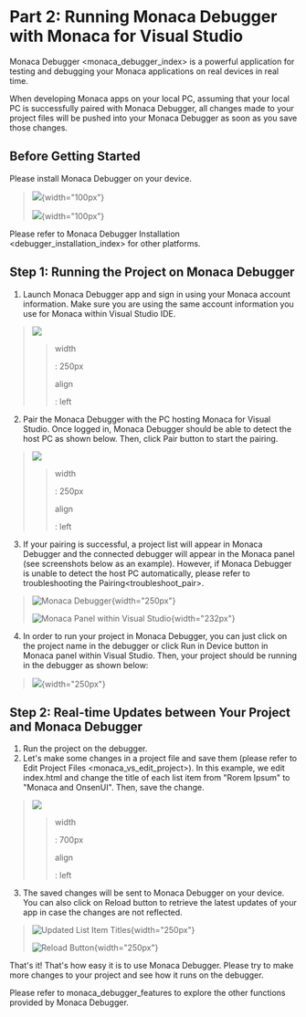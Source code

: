 Part 2: Running Monaca Debugger with Monaca for Visual Studio
=============================================================

Monaca Debugger &lt;monaca\_debugger\_index&gt; is a powerful
application for testing and debugging your Monaca applications on real
devices in real time.

When developing Monaca apps on your local PC, assuming that your local
PC is successfully paired with Monaca Debugger, all changes made to your
project files will be pushed into your Monaca Debugger as soon as you
save those changes.

Before Getting Started
----------------------

Please install Monaca Debugger on your device.

> ![](images/testing_debugging/App_Store.jpg){width="100px"}
>
> ![](images/testing_debugging/Google_play.png){width="100px"}

<div class="admonition note">

Please refer to
Monaca Debugger Installation &lt;debugger\_installation\_index&gt; for
other platforms.

</div>

Step 1: Running the Project on Monaca Debugger
----------------------------------------------

1.  Launch Monaca Debugger app and sign in using your Monaca account
    information. Make sure you are using the same account information
    you use for Monaca within Visual Studio IDE.

> ![](images/testing_debugging/1.png)
>
> > width
> >
> > :   250px
> >
> > align
> >
> > :   left
> >
2.  Pair the Monaca Debugger with the PC hosting Monaca for Visual
    Studio. Once logged in, Monaca Debugger should be able to detect the
    host PC as shown below. Then, click Pair button to start the
    pairing.

> ![](images/testing_debugging/2.png)
>
> > width
> >
> > :   250px
> >
> > align
> >
> > :   left
> >
3.  If your pairing is successful, a project list will appear in Monaca
    Debugger and the connected debugger will appear in the Monaca panel
    (see screenshots below as an example). However, if Monaca Debugger
    is unable to detect the host PC automatically, please refer to
    troubleshooting the Pairing&lt;troubleshoot\_pair&gt;.

> ![Monaca Debugger](images/testing_debugging/3.png){width="250px"}
>
> ![Monaca Panel within Visual
> Studio](images/testing_debugging/4.png){width="232px"}

4.  In order to run your project in Monaca Debugger, you can just click
    on the project name in the debugger or click Run in Device button in
    Monaca panel within Visual Studio. Then, your project should be
    running in the debugger as shown below:

> ![](images/testing_debugging/5.png){width="250px"}

Step 2: Real-time Updates between Your Project and Monaca Debugger
------------------------------------------------------------------

1.  Run the project on the debugger.
2.  Let's make some changes in a project file and save them (please
    refer to Edit Project Files &lt;monaca\_vs\_edit\_project&gt;). In
    this example, we edit index.html and change the title of each list
    item from "Rorem Ipsum" to "Monaca and OnsenUI". Then, save the
    change.

> ![](images/testing_debugging/6.png)
>
> > width
> >
> > :   700px
> >
> > align
> >
> > :   left
> >
3.  The saved changes will be sent to Monaca Debugger on your device.
    You can also click on Reload button to retrieve the latest updates
    of your app in case the changes are not reflected.

> ![Updated List Item
> Titles](images/testing_debugging/7.png){width="250px"}
>
> ![Reload Button](images/testing_debugging/8.png){width="250px"}

That's it! That's how easy it is to use Monaca Debugger. Please try to
make more changes to your project and see how it runs on the debugger.

<div class="admonition note">

Please refer to monaca\_debugger\_features to explore the other
functions provided by Monaca Debugger.

</div>
